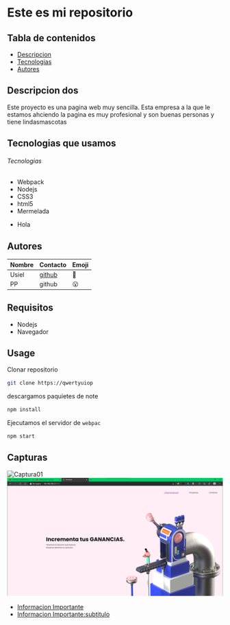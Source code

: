 # Este es mi repositorio

## Tabla de contenidos
- [Descripcion](#Descripcion-dos)
- [Tecnologias](#Tecnologias)
- [Autores](#Autores)
## Descripcion dos
Este proyecto es una pagina web muy sencilla.
Esta empresa a la que le estamos ahciendo la pagina es muy profesional y son buenas personas y tiene lindasmascotas

Tecnologias que usamos
-

###### Tecnologias
- Webpack
- Nodejs
- CSS3
- html5
- Mermelada

<ul>
    <li>Hola</li>
</ul>

## Autores
Nombre | Contacto | Emoji
-- | -- | --
Usiel |[github](https://github.com/usielarb) | :tada:
PP | github | :open_mouth:

## Requisitos
- Nodejs
- Navegador

## Usage
Clonar repositorio
```bash
git clone https://qwertyuiop
```

descargamos paquietes de note
```bash
npm install
```
Ejecutamos el servidor de `webpac`
```bash
npm start
```

## Capturas
![Captura01](https://sumedico.blob.core.windows.net.optimalcdn.com/images/2020/06/09/perrostiernosrazas.jpg)
![Captura02](./docs/image/captura1.png)

- [Informacion Importante](./docs/importante.md)
- [Informacion Importante:subtitulo](./docs/importante.md#esto-es-un-subtitulo)
